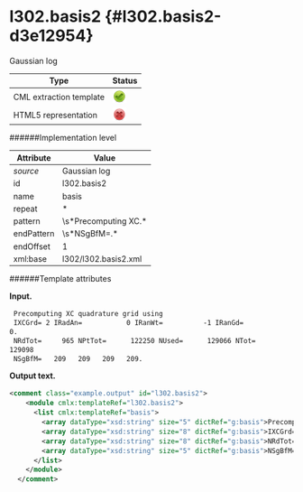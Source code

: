 # l302.basis2 {#l302.basis2-d3e12954}

Gaussian log

| Type                                                                                                                                                | Status                                                                                                                                              |
|----|----|
| CML extraction template                                                                                                                             | ![](/imgs/Total.png)                                                                                                                                |
| HTML5 representation                                                                                                                                | ![](/imgs/None.png)                                                                                                                                 |

######Implementation level

| Attribute                                                                                                                                           | Value                                                                                                                                               |
|----|----|
| *source*                                                                                                                                            | Gaussian log                                                                                                                                        |
| id                                                                                                                                                  | l302.basis2                                                                                                                                         |
| name                                                                                                                                                | basis                                                                                                                                               |
| repeat                                                                                                                                              | \*                                                                                                                                                  |
| pattern                                                                                                                                             | \\s\*Precomputing XC.\*                                                                                                                             |
| endPattern                                                                                                                                          | \\s\*NSgBfM=.\*                                                                                                                                     |
| endOffset                                                                                                                                           | 1                                                                                                                                                   |
| xml:base                                                                                                                                            | l302/l302.basis2.xml                                                                                                                                |

######Template attributes

**Input.**

     Precomputing XC quadrature grid using
     IXCGrd= 2 IRadAn=           0 IRanWt=          -1 IRanGd=           0.
     NRdTot=     965 NPtTot=      122250 NUsed=      129066 NTot=      129098
     NSgBfM=   209   209   209   209.
      

**Output text.**

```xml
<comment class="example.output" id="l302.basis2">
    <module cmlx:templateRef="l302.basis2">
      <list cmlx:templateRef="basis">
        <array dataType="xsd:string" size="5" dictRef="g:basis">Precomputing XC quadrature grid using</array>
        <array dataType="xsd:string" size="8" dictRef="g:basis">IXCGrd= 2 IRadAn= 0 IRanWt= -1 IRanGd= 0.</array>
        <array dataType="xsd:string" size="8" dictRef="g:basis">NRdTot= 965 NPtTot= 122250 NUsed= 129066 NTot= 129098</array>
        <array dataType="xsd:string" size="5" dictRef="g:basis">NSgBfM= 209 209 209 209.</array>
      </list>
    </module>
  </comment>
```
